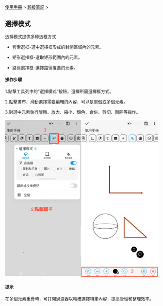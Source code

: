 [使用手冊](/dragonnest/drawnote/manual/zh) > [超級筆記](/dragonnest/drawnote/manual/zh/super_note) >

選擇模式
---
选择模式提供多种选框方式

- 套索選框-選中選擇框形成的封閉區域內的元素。

- 矩形選擇框-選取矩形範圍內的元素。

- 路徑選擇框-選擇路徑覆蓋的元素。
#### 操作步驟

1.點擊工具列中的“選擇模式”按鈕，選擇所需選擇框方式。

2.點擊畫布，滑動選擇需要編輯的內容，可以是單個或多個元素。

3.對選中元素執行旋轉、放大、縮小、顏色、合併、剪切、刪除等操作。

![](imgs/select_mode1.png)

#### 提示
在多個元素重疊時，可打開過濾器以精確選擇特定內容，提高管理和整理效率。